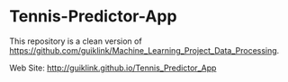 # Tennis-Predictor-App
This repository is a clean version of https://github.com/guiklink/Machine_Learning_Project_Data_Processing.


Web Site: http://guiklink.github.io/Tennis_Predictor_App